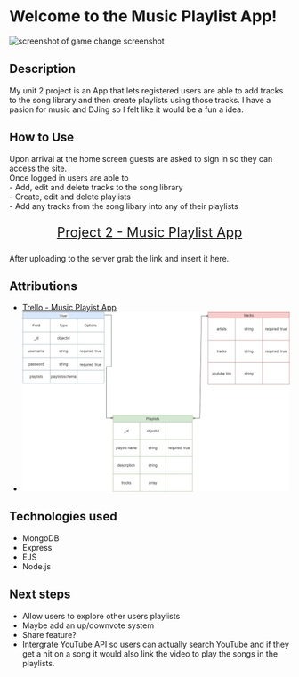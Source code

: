 # Welcome to the Music Playlist App!

![screenshot of game](https://i.imgur.com/UnTsy4a.png)
change screenshot

## Description

My unit 2 project is an App that lets registered users are able to add tracks to the song library and then create playlists using those tracks. I have a pasion for music and DJing so I felt like it would be a fun a idea.

## How to Use

Upon arrival at the home screen guests are asked to sign in so they can access the site.
<br> Once logged in users are able to
<br>- Add, edit and delete tracks to the song library
<br>- Create, edit and delete playlists
<br>- Add any tracks from the song libary into any of their playlists

<p align="center" style="font-size: 24px;">
  <a href="https://onlypros.github.io/war-card-game/" style="color:light blue; text-decoration:underline;">Project 2 - Music Playlist App</a>
</p> 
After uploading to the server grab the link and insert it here.

## Attributions

- <a href="https://trello.com/b/NUjOT7zS/music-playlist-app" style="color:light blue; text-decoration:underline;">Trello - Music Playist App</a>
- <img src="Assets/Images/Unit 2 Project.jpg" alt="ERD Image">

## Technologies used

- MongoDB
- Express
- EJS
- Node.js

## Next steps

- Allow users to explore other users playlists
- Maybe add an up/downvote system
- Share feature?
- Intergrate YouTube API so users can actually search YouTube and if they get a hit on a song it would also link the video to play the songs in the playlists.
